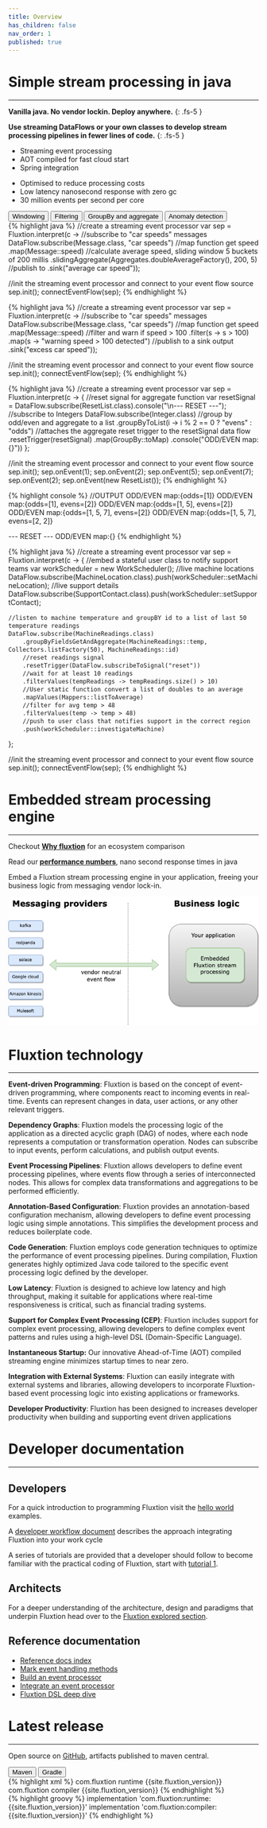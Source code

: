 ```yaml
---
title: Overview
has_children: false
nav_order: 1
published: true
---
```


# Simple stream processing in java

---


**Vanilla java. No vendor lockin. Deploy anywhere.**
{: .fs-5 }

**Use streaming DataFlows or your own classes to develop stream processing pipelines in fewer lines of code.**
{: .fs-5 }

<div class="grid">
<div class="col-1-2">
<div class="content">
<ul>
  <li>Streaming event processing</li>
  <li>AOT compiled for fast cloud start</li>
  <li>Spring integration</li>
</ul>
</div>
</div>
<div class="col-1-2">
<div class="content">
<ul>
  <li>Optimised to reduce processing costs</li>
  <li>Low latency nanosecond response with zero gc</li>
  <li>30 million events per second per core</li>
</ul>
</div>
</div>
</div>



<div class="tab">
  <button class="tablinks2" onclick="openTab2(event, 'Windowing')" id="defaultExample">Windowing</button>
  <button class="tablinks2" onclick="openTab2(event, 'Filtering')">Filtering</button>
  <button class="tablinks2" onclick="openTab2(event, 'GroupBy')" >GroupBy and aggregate</button>
  <button class="tablinks2" onclick="openTab2(event, 'AnomalyDetection')" >Anomaly detection</button>
</div>


<div id="Windowing" class="tabcontent2">
<div markdown="1">
{% highlight java %}
//create a streaming event processor
var sep = Fluxtion.interpret(c ->
    //subscribe to "car speeds" messages
    DataFlow.subscribe(Message.class, "car speeds")
        //map function get speed
        .map(Message::speed)
        //calculate average speed, sliding window 5 buckets of 200 millis
        .slidingAggregate(Aggregates.doubleAverageFactory(), 200, 5)
        //publish to 
        .sink("average car speed"));

//init the streaming event processor and connect to your event flow source
sep.init();
connectEventFlow(sep);
{% endhighlight %}
</div>
</div>

<div id="Filtering" class="tabcontent2">
<div markdown="1">
{% highlight java %}
//create a streaming event processor
var sep = Fluxtion.interpret(c ->
    //subscribe to "car speeds" messages
    DataFlow.subscribe(Message.class, "car speeds")
        //map function get speed
        .map(Message::speed)
        //filter and warn if speed > 100
        .filter(s -> s > 100)
        .map(s -> "warning speed > 100 detected")
        //publish to a sink output
        .sink("excess car speed"));

//init the streaming event processor and connect to your event flow source
sep.init();
connectEventFlow(sep);
{% endhighlight %}
</div>
</div>

<div id="GroupBy" class="tabcontent2">
<div markdown="1">
{% highlight java %}
//create a streaming event processor
var sep = Fluxtion.interpret(c -> {
    //reset signal for aggregate function
    var resetSignal = DataFlow.subscribe(ResetList.class).console("\n--- RESET ---");
    //subscribe to Integers
    DataFlow.subscribe(Integer.class)
        //group by odd/even and aggregate to a list
        .groupByToList(i -> i % 2 == 0 ? "evens" : "odds")
        //attaches the aggregate reset trigger to the resetSignal data flow
        .resetTrigger(resetSignal)
        .map(GroupBy::toMap)
        .console("ODD/EVEN map:{}"))
};

//init the streaming event processor and connect to your event flow source
sep.init();
sep.onEvent(1);
sep.onEvent(2);
sep.onEvent(5);
sep.onEvent(7);
sep.onEvent(2);
sep.onEvent(new ResetList());
{% endhighlight %}


{% highlight console %}
//OUTPUT
ODD/EVEN map:{odds=[1]}
ODD/EVEN map:{odds=[1], evens=[2]}
ODD/EVEN map:{odds=[1, 5], evens=[2]}
ODD/EVEN map:{odds=[1, 5, 7], evens=[2]}
ODD/EVEN map:{odds=[1, 5, 7], evens=[2, 2]}

--- RESET ---
ODD/EVEN map:{}
{% endhighlight %}
</div>
</div>

<div id="AnomalyDetection" class="tabcontent2">
<div markdown="1">
{% highlight java %}
//create a streaming event processor
var sep = Fluxtion.interpret(c -> {
    //embed a stateful user class to notify support teams
    var workScheduler = new WorkScheduler();
    //live machine locations
    DataFlow.subscribe(MachineLocation.class).push(workScheduler::setMachineLocation);
    //live support details
    DataFlow.subscribe(SupportContact.class).push(workScheduler::setSupportContact);
    
    //listen to machine temperature and groupBY id to a list of last 50 temperature readings
    DataFlow.subscribe(MachineReadings.class)
        .groupByFieldsGetAndAggregate(MachineReadings::temp, Collectors.listFactory(50), MachineReadings::id)
        //reset readings signal
        .resetTrigger(DataFlow.subscribeToSignal("reset"))
        //wait for at least 10 readings
        .filterValues(tempReadings -> tempReadings.size() > 10)
        //User static function convert a list of doubles to an average
        .mapValues(Mappers::listToAverage)
        //filter for avg temp > 48
        .filterValues(temp -> temp > 48)
        //push to user class that notifies support in the correct region
        .push(workScheduler::investigateMachine)
};

//init the streaming event processor and connect to your event flow source
sep.init();
connectEventFlow(sep);
{% endhighlight %}
</div>
</div>

# Embedded stream processing engine 
---
Checkout **[Why fluxtion](sections/why-fluxtion)** for an ecosystem comparison

Read our **[performance numbers](sections/performance)**, nano second response times in java

Embed a Fluxtion stream processing engine in your application, freeing your business logic from messaging vendor lock-in.

![](images/embedding-fluxtion.png)

# Fluxtion technology
---
**Event-driven Programming**: Fluxtion is based on the concept of event-driven programming, where components react to
incoming events in real-time. Events can represent changes in data, user actions, or any other relevant triggers.

**Dependency Graphs**: Fluxtion models the processing logic of the application as a directed acyclic graph (DAG) of
nodes,
where each node represents a computation or transformation operation. Nodes can subscribe to input events, perform
calculations, and publish output events.

**Event Processing Pipelines**: Fluxtion allows developers to define event processing pipelines, where events flow
through a
series of interconnected nodes. This allows for complex data transformations and aggregations to be performed
efficiently.

**Annotation-Based Configuration**: Fluxtion provides an annotation-based configuration mechanism, allowing developers
to
define event processing logic using simple annotations. This simplifies the development
process and reduces boilerplate code.

**Code Generation**: Fluxtion employs code generation techniques to optimize the performance of event processing
pipelines.
During compilation, Fluxtion generates highly optimized Java code tailored to the specific event processing logic
defined by the developer.

**Low Latency**: Fluxtion is designed to achieve low latency and high throughput, making it suitable for applications
where
real-time responsiveness is critical, such as financial trading systems.

**Support for Complex Event Processing (CEP)**: Fluxtion includes support for complex event processing, allowing
developers
to define complex event patterns and rules using a high-level DSL (Domain-Specific Language).

**Instantaneous Startup:** Our innovative Ahead-of-Time (AOT) compiled streaming engine minimizes startup times to near zero.

**Integration with External Systems**: Fluxtion can easily integrate with external systems and libraries, allowing
developers to incorporate Fluxtion-based event processing logic into existing applications or frameworks.

**Developer Productivity**: Fluxtion has been designed to increases developer productivity when building and
supporting event driven applications

# Developer documentation
---

## Developers
For a quick introduction to programming Fluxtion visit the [hello world](sections/helloworld/helloworld_imperative) examples.

A [developer workflow document](sections/gettingstarted/developer-workflow) describes the approach integrating Fluxtion into your work cycle

A series of tutorials are provided that a developer should follow to become familiar with the practical coding of
Fluxtion, start with [tutorial 1](sections/gettingstarted/tutorial-1.md).

## Architects

For a deeper understanding of the architecture, design and paradigms that underpin Fluxtion head over to the
[Fluxtion explored section](sections/fluxtion-explored).

## Reference documentation

* [Reference docs index](sections/reference-documentation)
* [Mark event handling methods](sections/runtime.md)
* [Build an event processor](sections/build-event-processor)
* [Integrate an event processor](sections/integrate-eventprocessor)
* [Fluxtion DSL deep dive](sections/fluxtion-explored/fluxtion-dsl)


# Latest release
---

Open source on [GitHub]({{site.fluxtion_src}}), artifacts published to maven central.

<div class="tab">
  <button class="tablinks" onclick="openTab(event, 'Maven')">Maven</button>
  <button class="tablinks" onclick="openTab(event, 'Gradle')" id="defaultOpen">Gradle</button>
</div>
<div id="Maven" class="tabcontent">
<div markdown="1">
{% highlight xml %}
    <dependencies>
        <dependency>
            <groupId>com.fluxtion</groupId>
            <artifactId>runtime</artifactId>
            <version>{{site.fluxtion_version}}</version>
        </dependency>
        <dependency>
            <groupId>com.fluxtion</groupId>
            <artifactId>compiler</artifactId>
            <version>{{site.fluxtion_version}}</version>
        </dependency>
    </dependencies>
{% endhighlight %}
</div>
</div>
<div id="Gradle" class="tabcontent">
<div markdown="1">
{% highlight groovy %}
implementation 'com.fluxtion:runtime:{{site.fluxtion_version}}'
implementation 'com.fluxtion:compiler:{{site.fluxtion_version}}'
{% endhighlight %}
</div>
</div>

<script>
document.getElementById("defaultOpen").click();
document.getElementById("defaultExample").click();
</script>
